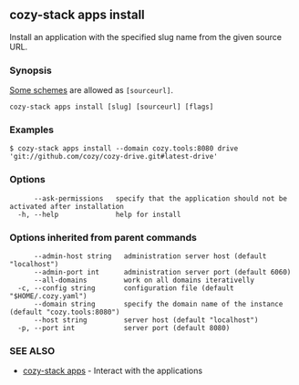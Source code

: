 ## cozy-stack apps install

Install an application with the specified slug name
from the given source URL.

### Synopsis

[Some schemes](../../docs/apps.md#sources) are allowed as `[sourceurl]`.

```
cozy-stack apps install [slug] [sourceurl] [flags]
```

### Examples

```
$ cozy-stack apps install --domain cozy.tools:8080 drive 'git://github.com/cozy/cozy-drive.git#latest-drive'
```

### Options

```
      --ask-permissions   specify that the application should not be activated after installation
  -h, --help              help for install
```

### Options inherited from parent commands

```
      --admin-host string   administration server host (default "localhost")
      --admin-port int      administration server port (default 6060)
      --all-domains         work on all domains iterativelly
  -c, --config string       configuration file (default "$HOME/.cozy.yaml")
      --domain string       specify the domain name of the instance (default "cozy.tools:8080")
      --host string         server host (default "localhost")
  -p, --port int            server port (default 8080)
```

### SEE ALSO

* [cozy-stack apps](cozy-stack_apps.md)	 - Interact with the applications

